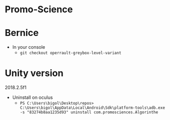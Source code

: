 # Promo-Science


# Bernice

* In your console
    * `git checkout operrault-greybox-level-variant`


# Unity version
2018.2.5f1

* Uninstall on oculus
    * `PS C:\Users\bigol\Desktop\repos> C:\Users\bigol\AppData\Local\Android\Sdk\platform-tools\adb.exe -s "83274b8aa1235d93" uninstall com.promosciences.Algorinthe`

